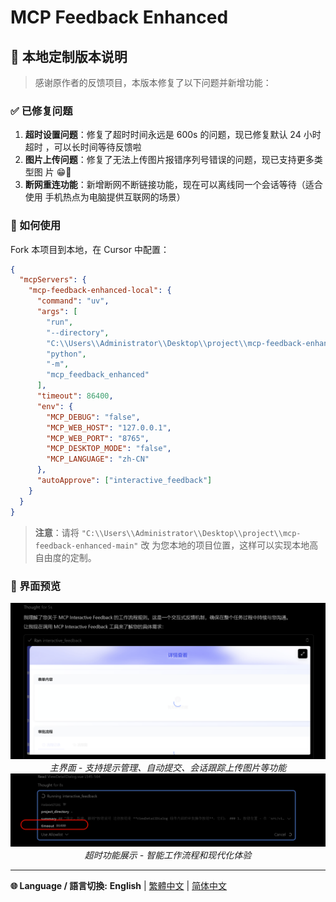 # MCP Feedback Enhanced

## 🔧 本地定制版本说明

> 感谢原作者的反馈项目，本版本修复了以下问题并新增功能：

### ✅ 已修复问题

1. **超时设置问题**：修复了超时时间永远是 600s 的问题，现已修复默认 24 小时超时
   ，可以长时间等待反馈啦
2. **图片上传问题**：修复了无法上传图片报错序列号错误的问题，现已支持更多类型图
   片 😁🎉
3. **断网重连功能**：新增断网不断链接功能，现在可以离线同一个会话等待（适合使用
   手机热点为电脑提供互联网的场景）

### 🚀 如何使用

Fork 本项目到本地，在 Cursor 中配置：

```json
{
  "mcpServers": {
    "mcp-feedback-enhanced-local": {
      "command": "uv",
      "args": [
        "run",
        "--directory",
        "C:\\Users\\Administrator\\Desktop\\project\\mcp-feedback-enhanced-main",
        "python",
        "-m",
        "mcp_feedback_enhanced"
      ],
      "timeout": 86400,
      "env": {
        "MCP_DEBUG": "false",
        "MCP_WEB_HOST": "127.0.0.1",
        "MCP_WEB_PORT": "8765",
        "MCP_DESKTOP_MODE": "false",
        "MCP_LANGUAGE": "zh-CN"
      },
      "autoApprove": ["interactive_feedback"]
    }
  }
}
```

> **注意**：请将
> `"C:\\Users\\Administrator\\Desktop\\project\\mcp-feedback-enhanced-main"` 改
> 为您本地的项目位置，这样可以实现本地高自由度的定制。

### 📸 界面预览

<div align="center">
  <img src="images/0.png" width="600" alt="MCP Feedback Enhanced 界面预览" />
  <br>
  <em>主界面 - 支持提示管理、自动提交、会话跟踪上传图片等功能</em>
</div>

<div align="center">
  <img src="images/1.png" width="600" alt="MCP Feedback Enhanced 功能展示" />
  <br>
  <em>超时功能展示 - 智能工作流程和现代化体验</em>
</div>

---

**🌐 Language / 語言切換:** **English** | [繁體中文](README.zh-TW.md) |
[简体中文](README.zh-CN.md)
